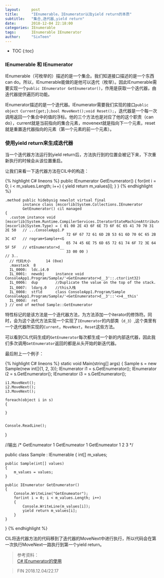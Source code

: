 ```yaml
---
layout:     post
title:      "IEnumerable，IEnumerator以及yield return的本质"
subtitle:   "集合,迭代器,yield return"
date:       2018-12-04 22:18:00
categories: IEnumerable
tags:       IEnumerable IEnumerator
author:     "SixTeen"
---
```


* TOC
{:toc}

### IEnumerable 和 IEnumerator

IEnumerable（可枚举的）描述的是一个集合。我们知道接口描述的是一个东西can do。所以，IEnumerable能做的是他可以迭代（枚举）。因此IEnumerable需要实现一个`public IEnumerator GetEnumerator()`，作用是获取一个迭代器，由迭代器提供遍历的功能。

IEnumerator描述的是一个迭代器。IEnumerator需要我们实现的接口`public object Current{get;};bool MoveNext();void Reset();`，迭代器是一个每一次调用返回一个集合中的值的浮标。他的三个方法也是对应了他的这个职责（can do），current就是当前指向的集合元素，movenext就是指向下一个元素，reset就是重置迭代器指向的元素（第一个元素的前一个元素）。

### 使用yield return来生成迭代器

当一个迭代器方法运行到yield return后，方法执行到的位置会被记下来，下次重新执行的时候会从该位置重启。

让我们来看一下迭代器方法在CIL中的构造：

{% highlight C# lineons %}
public IEnumerator GetEnumerator()
{
    for(int i = 0; i < m_values.Length; i++)
    {
        yield return m_values[i];
    }
}
{% endhighlight %}

```
.method public hidebysig newslot virtual final 
        instance class [mscorlib]System.Collections.IEnumerator 
        GetEnumerator() cil managed
{
  .custom instance void [mscorlib]System.Runtime.CompilerServices.IteratorStateMachineAttribute::.ctor(class [mscorlib]System.Type) = ( 01 00 2E 43 6F 6E 73 6F 6C 65 41 70 70 31 2E 50   // ...ConsoleApp1.P                 
                            72 6F 67 72 61 6D 2B 53 61 6D 70 6C 65 2B 3C 47   // rogram+Sample+<G
                            65 74 45 6E 75 6D 65 72 61 74 6F 72 3E 64 5F 5F   // etEnumerator>d__
                            33 00 00 )                                        // 3..
  // 代码大小       14 (0xe)
  .maxstack  8
  IL_0000:  ldc.i4.0
  IL_0001:  newobj     instance void ConsoleApp1.Program/Sample/'<GetEnumerator>d__3'::.ctor(int32)
  IL_0006:  dup        //Duplicate the value on the top of the stack.
  IL_0007:  ldarg.0	   //this入栈
  IL_0008:  stfld      class ConsoleApp1.Program/Sample ConsoleApp1.Program/Sample/'<GetEnumerator>d__3'::'<>4__this'
  IL_000d:  ret
} // end of method Sample::GetEnumerator
```

特性标记的是该方法是一个迭代器方法，为方法添加一个iterator的修饰符。同时，会为这个迭代方法实现一个实现了`IEnumerator`的内部类（`d_3`）,这个类里有一个迭代器所实现的`Current`，`MoveNext`，`Reset`这些方法。

可以看到CIL代码生成的`GetEnumerator`每次都生成一个新的内部迭代器，因此我们多次调用`GetEnumerator`返回的都是从头开始的新迭代器。

最后附上一个例子：

{% highlight C# lineons %}
static void Main(string[] args)
{
    Sample s = new Sample(new int[]{1, 2, 3});
    IEnumerator i1 = s.GetEnumerator();
    IEnumerator i2 = s.GetEnumerator();
    IEnumerator i3 = s.GetEnumerator();

    i1.MoveNext();
    i2.MoveNext();
    i3.MoveNext();

    foreach(object i in s)
    {

    }


    Console.ReadLine();
}

//输出
/*
GetEnumeator
1
GetEnumeator
1
GetEnumeator
1
2
3
*/

public class Sample : IEnumerable
{
    int[] m_values;

    public Sample(int[] values)
    {
        m_values = values;
    }

    public IEnumerator GetEnumerator()
    {
        Console.WriteLine("GetEnumeator");
        for(int i = 0; i < m_values.Length; i++)
        {
            Console.WriteLine(m_values[i]);
            yield return m_values[i];
        }
    }
}
{% endhighlight %}

CIL将迭代器方法的代码移到了迭代器的MoveNext中进行执行，所以代码会在第一次执行MoveNext一路执行到第一个yield return。

>参考资料：<br>[C# IEnumerator的使用](https://www.cnblogs.com/w-wfy/p/7418459.html)

>FIN 2018.12.04/22.17